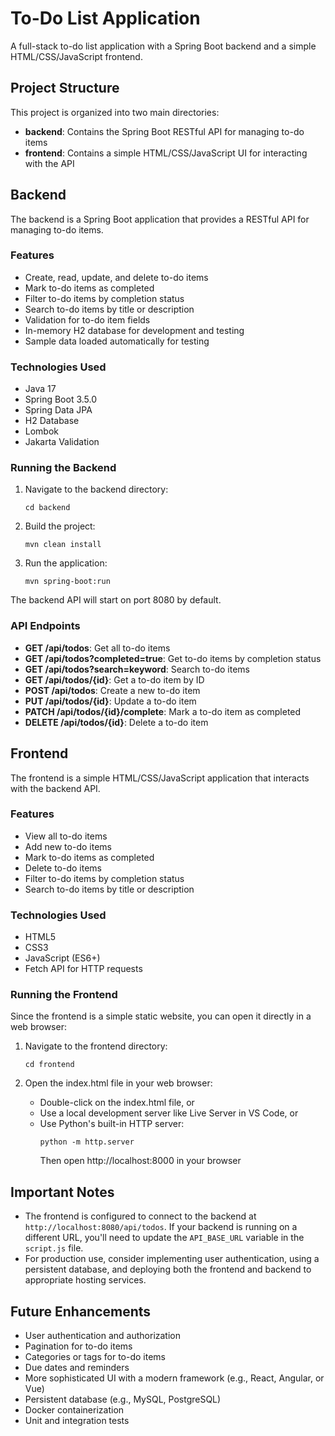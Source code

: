 # To-Do List Application

A full-stack to-do list application with a Spring Boot backend and a simple HTML/CSS/JavaScript frontend.

## Project Structure

This project is organized into two main directories:

- **backend**: Contains the Spring Boot RESTful API for managing to-do items
- **frontend**: Contains a simple HTML/CSS/JavaScript UI for interacting with the API

## Backend

The backend is a Spring Boot application that provides a RESTful API for managing to-do items.

### Features

- Create, read, update, and delete to-do items
- Mark to-do items as completed
- Filter to-do items by completion status
- Search to-do items by title or description
- Validation for to-do item fields
- In-memory H2 database for development and testing
- Sample data loaded automatically for testing

### Technologies Used

- Java 17
- Spring Boot 3.5.0
- Spring Data JPA
- H2 Database
- Lombok
- Jakarta Validation

### Running the Backend

1. Navigate to the backend directory:
   ```
   cd backend
   ```

2. Build the project:
   ```
   mvn clean install
   ```

3. Run the application:
   ```
   mvn spring-boot:run
   ```

The backend API will start on port 8080 by default.

### API Endpoints

- **GET /api/todos**: Get all to-do items
- **GET /api/todos?completed=true**: Get to-do items by completion status
- **GET /api/todos?search=keyword**: Search to-do items
- **GET /api/todos/{id}**: Get a to-do item by ID
- **POST /api/todos**: Create a new to-do item
- **PUT /api/todos/{id}**: Update a to-do item
- **PATCH /api/todos/{id}/complete**: Mark a to-do item as completed
- **DELETE /api/todos/{id}**: Delete a to-do item

## Frontend

The frontend is a simple HTML/CSS/JavaScript application that interacts with the backend API.

### Features

- View all to-do items
- Add new to-do items
- Mark to-do items as completed
- Delete to-do items
- Filter to-do items by completion status
- Search to-do items by title or description

### Technologies Used

- HTML5
- CSS3
- JavaScript (ES6+)
- Fetch API for HTTP requests

### Running the Frontend

Since the frontend is a simple static website, you can open it directly in a web browser:

1. Navigate to the frontend directory:
   ```
   cd frontend
   ```

2. Open the index.html file in your web browser:
   - Double-click on the index.html file, or
   - Use a local development server like Live Server in VS Code, or
   - Use Python's built-in HTTP server:
     ```
     python -m http.server
     ```
     Then open http://localhost:8000 in your browser

## Important Notes

- The frontend is configured to connect to the backend at `http://localhost:8080/api/todos`. If your backend is running on a different URL, you'll need to update the `API_BASE_URL` variable in the `script.js` file.
- For production use, consider implementing user authentication, using a persistent database, and deploying both the frontend and backend to appropriate hosting services.

## Future Enhancements

- User authentication and authorization
- Pagination for to-do items
- Categories or tags for to-do items
- Due dates and reminders
- More sophisticated UI with a modern framework (e.g., React, Angular, or Vue)
- Persistent database (e.g., MySQL, PostgreSQL)
- Docker containerization
- Unit and integration tests